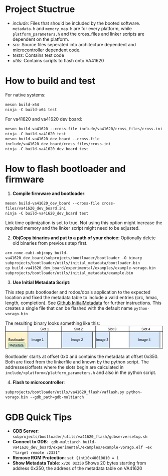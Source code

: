
# Project Stuctrue

- *include*: Files that should be included by the booted software. `metadata.h` and `memory_map.h` are for every platform, while `platform_parameters.h` and the cross_files and linker scripts are dependent on the platform. 
- *src*: Source files seperated into architecture dependent and microcontroller dependent code. 
- *tests*: Contains test code
- *utils*: Contains scripts to flash onto VA41620

# How to build and test

For native systems:
```
meson build-x64
ninja -C build-x64 test
```

For va41620 and va41620 dev board:
```
meson build-va41620 --cross-file include/va41620/cross_files/cross.ini
ninja -C build-va41620 test
meson build-va41620_dev_board --cross-file include/va41620_dev_board/cross_files/cross.ini
ninja -C build-va41620_dev_board test
```

# How to flash bootloader and firmware

1. **Compile firmware and bootloader**:

```
meson build-va41620_dev_board --cross-file cross-files/va41620_dev_board.ini
ninja -C build-va41620_dev_board test
```
Link time optimization is set to true. Not using this option might increase the required memory and the linker script might need to be adjusted. 

2. **ObjCopy binaries and put to a path of your choice**:
Optionally delete old binaries from previous step first.
```
arm-none-eabi-objcopy build-va41620_dev_board/subprojects/bootloader/bootloader -O binary subprojects/bootloader/utils/initial_metadata/bootloader.bin
cp build-va41620_dev_board/experimental/examples/example-vorago.bin subprojects/bootloader/utils/initial_metadata/example.bin
```

3. **Use Initial Metadata Script**:

This step puts bootloader and rodos/dosis application to the expected location and fixed the metadata table to include a valid entries (crc, hmac, length, completion).
See [Github InitialMetadata](https://github.com/ThisIsPatrickM/bareboot-initial-metadata) for further instructions.
This creates a single file that can be flashed with the default name `python-vorago.bin`

The resulting binary looks something like this:
![Memory Layout](img/memory_layout.jpg)

Bootloader starts at offset 0x0 and contains the metadata at offset 0x350. Both are fixed from the linkerfile and known by the python script.
The addresses/offsets where the slots begin are calculated in `include/<platform>/platform_parameters.h` and also in the python script. 


4. **Flash to microcontroller**:

```
subprojects/bootloader/utils/va41620_flash/vaflash.py python-vorago.bin --gdb_path=gdb-multiarch
```


# GDB Quick Tips

- **GDB Server**: `subprojects/bootloader/utils/va41620_flash/gdbserversetup.sh`
- **Connect to GDB**: `	gdb-multiarch build-va41620_dev_board/experimental/examples/example-vorago.elf -ex "target remote :2331"`
- **Remove ROM Protection**: `set {int}0x40010010 = 1`
- **Show Metadata Table**: `x/20 0x350`  Shows 20 bytes starting from address 0x350, the address of the metadata table on VA41620
